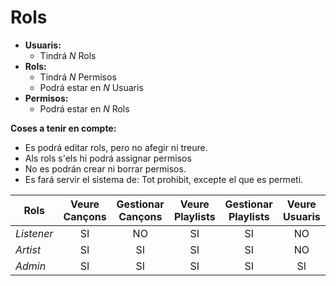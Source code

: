 # Rols
- **Usuaris:**
  - Tindrá *N* Rols
- **Rols:**
  - Tindrá *N* Permisos
  - Podrá estar en *N* Usuaris
- **Permisos:**
  - Podrá estar en *N* Rols

**Coses a tenir en compte:**  
- Es podrá editar rols, pero no afegir ni treure.
- Als rols s'els hi podrá assignar permisos
- No es podrán crear ni borrar permisos.
- Es fará servir el sistema de: Tot prohibit, excepte el que es permeti.

| Rols | Veure Cançons | Gestionar Cançons | Veure Playlists | Gestionar Playlists | Veure Usuaris | Gestionar Usuaris |
| -------- | :------: | :------: | :------: | :------: | :------: | :------: |
| *Listener* | SI | NO | SI | SI | NO | NO |
| *Artist* | SI | SI | SI | SI | NO | NO |
| *Admin* | SI | SI | SI | SI | SI | SI |